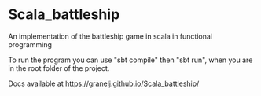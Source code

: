 # Scala_battleship
An implementation of the battleship game in scala in functional programming

To run the program you can use "sbt compile" then "sbt run", when you are in the root folder of the project.

Docs available at https://granelj.github.io/Scala_battleship/
